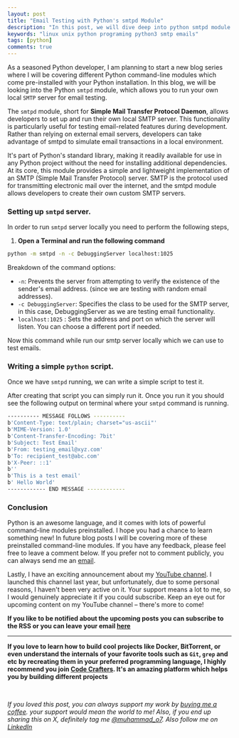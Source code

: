 ```yaml
---
layout: post
title: "Email Testing with Python's smtpd Module"
description: "In this post, we will dive deep into python smtpd module and explore its capabilities and how it can used for local testing"
keywords: "linux unix python programing python3 smtp emails"
tags: [python]
comments: true
---
```


As a seasoned Python developer, I am planning to start a new blog series where I will be covering different Python command-line modules which come pre-installed with your Python installation. In this blog, we will be looking into the Python `smtpd` module, which allows you to run your own local `SMTP` server for email testing.


The `smtpd` module, short for **Simple Mail Transfer Protocol Daemon**, allows developers to set up and run their own local SMTP server. This functionality is particularly useful for testing email-related features during development. Rather than relying on external email servers, developers can take advantage of smtpd to simulate email transactions in a local environment.

It's part of Python's standard library, making it readily available for use in any Python project without the need for installing additional dependencies. At its core, this module provides a simple and lightweight implementation of an SMTP (Simple Mail Transfer Protocol) server. SMTP is the protocol used for transmitting electronic mail over the internet, and the smtpd module allows developers to create their own custom SMTP servers.


### Setting up `smtpd` server.

In order to run `smtpd` server locally you need to perform the following steps, 

1. **Open a Terminal and run the following command**

```bash
python -m smtpd -n -c DebuggingServer localhost:1025
```

Breakdown of the command options:

- `-n`: Prevents the server from attempting to verify the existence of the sender's email address. (since we are testing with random email addresses).
- `-c DebuggingServer`: Specifies the class to be used for the SMTP server, in this case, DebuggingServer as we are testing email functionality.
- `localhost:1025` : Sets the address and port on which the server will listen. You can choose a different port if needed.

Now this command while run our smtp server locally which we can use to test emails.

### Writing a simple `python` script.

Once we have `smtpd` running, we can write a simple script to test it. 

<script src="https://gist.github.com/mraza007/daa95799efe7586b4f6c7d9bbf0d9d87.js"></script>

After creating that script you can simply run it. Once you run it you should see the following output on terminal where your `smtpd` command is running.

```bash
---------- MESSAGE FOLLOWS ----------
b'Content-Type: text/plain; charset="us-ascii"'
b'MIME-Version: 1.0'
b'Content-Transfer-Encoding: 7bit'
b'Subject: Test Email'
b'From: testing_email@xyz.com'
b'To: recipient_test@abc.com'
b'X-Peer: ::1'
b''
b'This is a test email'
b' Hello World'
------------ END MESSAGE ------------
```

### Conclusion

Python is an awesome language, and it comes with lots of powerful command-line modules preinstalled. I hope you had a chance to learn something new! In future blog posts I will be covering more of these preinstalled command-line modules. If you have any feedback, please feel free to leave a comment below. If you prefer not to comment publicly, you can always send me an [email](mailto:muhammadraza0047@gmail.com).

Lastly, I have an exciting announcement about my [YouTube channel](https://www.youtube.com/@mr_o47). I launched this channel last year, but unfortunately, due to some personal reasons, I haven't been very active on it. Your support means a lot to me, so I would genuinely appreciate it if you could subscribe. Keep an eye out for upcoming content on my YouTube channel – there's more to come!

**If you like to be notified about the upcoming posts you can subscribe to the RSS or you can leave your email [here](https://forms.gle/M1EK61LLCxJ3iTiD7)**

---


**If you love to learn how to build cool projects like Docker, BitTorrent, or even understand the internals of your favorite tools such as `Git`, `grep` and etc by recreating them in your preferred programming language, I highly recommend you join [Code Crafters](https://app.codecrafters.io/join?via=mraza007). It's an amazing platform which helps you by building different projects**




<br>

_If you loved this post, you can always support my work by [buying me a coffee](https://www.buymeacoffee.com/mraza007). your support would mean the world to me! Also, if you end up sharing this on X, definitely tag me [@muhammad_o7](https://twitter.com/muhammad_o7). Also follow me on [LinkedIn](https://www.linkedin.com/in/muhammad-raza-07/)_
